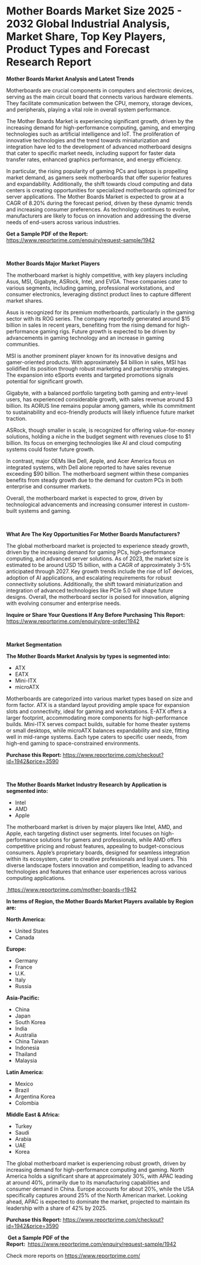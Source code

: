 <p><h1>Mother Boards Market Size 2025 - 2032 Global Industrial Analysis, Market Share, Top Key Players, Product Types and Forecast Research Report</h1></p><p><strong>Mother Boards Market Analysis and Latest Trends</strong></p>
<p><p>Motherboards are crucial components in computers and electronic devices, serving as the main circuit board that connects various hardware elements. They facilitate communication between the CPU, memory, storage devices, and peripherals, playing a vital role in overall system performance.</p><p>The Mother Boards Market is experiencing significant growth, driven by the increasing demand for high-performance computing, gaming, and emerging technologies such as artificial intelligence and IoT. The proliferation of innovative technologies and the trend towards miniaturization and integration have led to the development of advanced motherboard designs that cater to specific market needs, including support for faster data transfer rates, enhanced graphics performance, and energy efficiency.</p><p>In particular, the rising popularity of gaming PCs and laptops is propelling market demand, as gamers seek motherboards that offer superior features and expandability. Additionally, the shift towards cloud computing and data centers is creating opportunities for specialized motherboards optimized for server applications. The Mother Boards Market is expected to grow at a CAGR of 8.20% during the forecast period, driven by these dynamic trends and increasing consumer preferences. As technology continues to evolve, manufacturers are likely to focus on innovation and addressing the diverse needs of end-users across various industries.</p></p>
<p><strong>Get a Sample PDF of the Report:&nbsp;</strong> <a href="https://www.reportprime.com/enquiry/request-sample/1942?utm_campaign=2890&utm_medium=2&utm_source=Github&utm_content=ia&utm_term=18032025&utm_id=mother-boards">https://www.reportprime.com/enquiry/request-sample/1942</a></p>
<p>&nbsp;</p>
<p><strong>Mother Boards Major Market Players</strong></p>
<p><p>The motherboard market is highly competitive, with key players including Asus, MSI, Gigabyte, ASRock, Intel, and EVGA. These companies cater to various segments, including gaming, professional workstations, and consumer electronics, leveraging distinct product lines to capture different market shares.</p><p>Asus is recognized for its premium motherboards, particularly in the gaming sector with its ROG series. The company reportedly generated around $15 billion in sales in recent years, benefiting from the rising demand for high-performance gaming rigs. Future growth is expected to be driven by advancements in gaming technology and an increase in gaming communities.</p><p>MSI is another prominent player known for its innovative designs and gamer-oriented products. With approximately $4 billion in sales, MSI has solidified its position through robust marketing and partnership strategies. The expansion into eSports events and targeted promotions signals potential for significant growth.</p><p>Gigabyte, with a balanced portfolio targeting both gaming and entry-level users, has experienced considerable growth, with sales revenue around $3 billion. Its AORUS line remains popular among gamers, while its commitment to sustainability and eco-friendly products will likely influence future market traction.</p><p>ASRock, though smaller in scale, is recognized for offering value-for-money solutions, holding a niche in the budget segment with revenues close to $1 billion. Its focus on emerging technologies like AI and cloud computing systems could foster future growth.</p><p>In contrast, major OEMs like Dell, Apple, and Acer America focus on integrated systems, with Dell alone reported to have sales revenue exceeding $90 billion. The motherboard segment within these companies benefits from steady growth due to the demand for custom PCs in both enterprise and consumer markets.</p><p>Overall, the motherboard market is expected to grow, driven by technological advancements and increasing consumer interest in custom-built systems and gaming.</p></p>
<p>&nbsp;</p>
<p><strong>What Are The Key Opportunities For Mother Boards Manufacturers?</strong></p>
<p><p>The global motherboard market is projected to experience steady growth, driven by the increasing demand for gaming PCs, high-performance computing, and advanced server solutions. As of 2023, the market size is estimated to be around USD 15 billion, with a CAGR of approximately 3-5% anticipated through 2027. Key growth trends include the rise of IoT devices, adoption of AI applications, and escalating requirements for robust connectivity solutions. Additionally, the shift toward miniaturization and integration of advanced technologies like PCIe 5.0 will shape future designs. Overall, the motherboard sector is poised for innovation, aligning with evolving consumer and enterprise needs.</p></p>
<p><strong>Inquire or Share Your Questions If Any Before Purchasing This Report:</strong> <a href="https://www.reportprime.com/enquiry/pre-order/1942?utm_campaign=2890&utm_medium=2&utm_source=Github&utm_content=ia&utm_term=18032025&utm_id=mother-boards">https://www.reportprime.com/enquiry/pre-order/1942</a></p>
<p>&nbsp;</p>
<p><strong>Market Segmentation</strong></p>
<p><strong>The Mother Boards Market Analysis by types is segmented into:</strong></p>
<p><ul><li>ATX</li><li>EATX</li><li>Mini-ITX</li><li>microATX</li></ul></p>
<p><p>Motherboards are categorized into various market types based on size and form factor. ATX is a standard layout providing ample space for expansion slots and connectivity, ideal for gaming and workstations. E-ATX offers a larger footprint, accommodating more components for high-performance builds. Mini-ITX serves compact builds, suitable for home theater systems or small desktops, while microATX balances expandability and size, fitting well in mid-range systems. Each type caters to specific user needs, from high-end gaming to space-constrained environments.</p></p>
<p><strong>Purchase this Report:&nbsp;</strong><a href="https://www.reportprime.com/checkout?id=1942&price=3590&utm_campaign=2890&utm_medium=2&utm_source=Github&utm_content=ia&utm_term=18032025&utm_id=mother-boards">https://www.reportprime.com/checkout?id=1942&price=3590</a></p>
<p>&nbsp;</p>
<p><strong>The Mother Boards Market Industry Research by Application is segmented into:</strong></p>
<p><ul><li>Intel</li><li>AMD</li><li>Apple</li></ul></p>
<p><p>The motherboard market is driven by major players like Intel, AMD, and Apple, each targeting distinct user segments. Intel focuses on high-performance solutions for gamers and professionals, while AMD offers competitive pricing and robust features, appealing to budget-conscious consumers. Apple’s proprietary boards, designed for seamless integration within its ecosystem, cater to creative professionals and loyal users. This diverse landscape fosters innovation and competition, leading to advanced technologies and features that enhance user experiences across various computing applications.</p></p>
<p><a href="https://www.reportprime.com/mother-boards-r1942?utm_campaign=2890&utm_medium=2&utm_source=Github&utm_content=ia&utm_term=18032025&utm_id=mother-boards">&nbsp;https://www.reportprime.com/mother-boards-r1942</a></p>
<p><strong>In terms of Region, the Mother Boards Market Players available by Region are:</strong></p>
<p>
    <p> <strong> North America: </strong>
        <ul>
            <li>United States</li>
            <li>Canada</li>
        </ul>
        </p> 
    <p> <strong> Europe: </strong>
        <ul>
            <li>Germany</li>
            <li>France</li>
            <li>U.K.</li>
            <li>Italy</li>
            <li>Russia</li>
        </ul>
        </p> 
    <p> <strong> Asia-Pacific: </strong>
        <ul>
            <li>China</li>
            <li>Japan</li>
            <li>South Korea</li>
            <li>India</li>
            <li>Australia</li>
            <li>China Taiwan</li>
            <li>Indonesia</li>
            <li>Thailand</li>
            <li>Malaysia</li>
        </ul>
        </p> 
    <p> <strong> Latin America: </strong>
        <ul>
            <li>Mexico</li>
            <li>Brazil</li>
            <li>Argentina Korea</li>
            <li>Colombia</li>
        </ul>
        </p> 
    <p> <strong> Middle East & Africa: </strong>
        <ul>
            <li>Turkey</li>
            <li>Saudi</li>
            <li>Arabia</li>
            <li>UAE</li>
            <li>Korea</li>
        </ul>
    </p>
    </p>
<p><p>The global motherboard market is experiencing robust growth, driven by increasing demand for high-performance computing and gaming. North America holds a significant share at approximately 30%, with APAC leading at around 40%, primarily due to its manufacturing capabilities and consumer demand in China. Europe accounts for about 20%, while the USA specifically captures around 25% of the North American market. Looking ahead, APAC is expected to dominate the market, projected to maintain its leadership with a share of 42% by 2025.</p></p>
<p><strong>Purchase this Report: </strong><a href="https://www.reportprime.com/checkout?id=1942&price=3590&utm_campaign=2890&utm_medium=2&utm_source=Github&utm_content=ia&utm_term=18032025&utm_id=mother-boards">https://www.reportprime.com/checkout?id=1942&price=3590</a></p>
<p>&nbsp;<strong>Get a Sample PDF of the Report:&nbsp;&nbsp;</strong><a href="https://www.reportprime.com/enquiry/request-sample/1942?utm_campaign=2890&utm_medium=2&utm_source=Github&utm_content=ia&utm_term=18032025&utm_id=mother-boards">https://www.reportprime.com/enquiry/request-sample/1942</a></p>
<p><strong></strong></p>
<p>Check more reports on <a href="https://www.reportprime.com/?utm_campaign=2890&utm_medium=2&utm_source=Github&utm_content=ia&utm_term=18032025&utm_id=mother-boards">https://www.reportprime.com/</a></p>